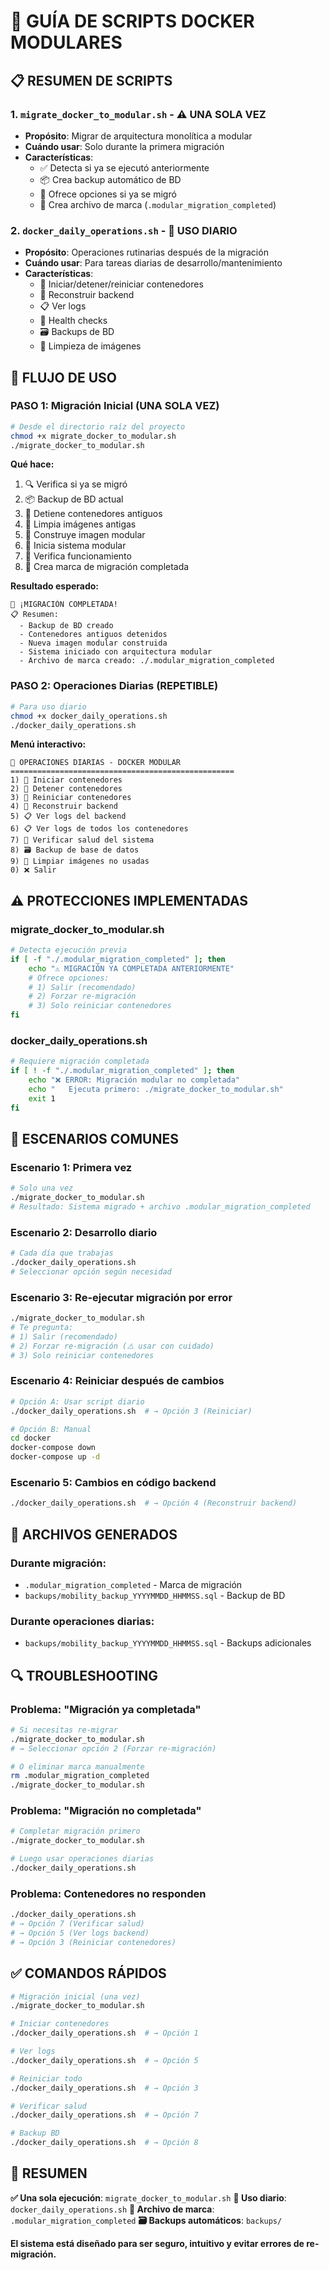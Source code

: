 # 🐳 GUÍA DE SCRIPTS DOCKER MODULARES

## 📋 **RESUMEN DE SCRIPTS**

### 1. **`migrate_docker_to_modular.sh`** - ⚠️ **UNA SOLA VEZ**
- **Propósito**: Migrar de arquitectura monolítica a modular
- **Cuándo usar**: Solo durante la primera migración
- **Características**:
  - ✅ Detecta si ya se ejecutó anteriormente
  - 📦 Crea backup automático de BD
  - 🔄 Ofrece opciones si ya se migró
  - 📝 Crea archivo de marca (`.modular_migration_completed`)

### 2. **`docker_daily_operations.sh`** - 🔄 **USO DIARIO**
- **Propósito**: Operaciones rutinarias después de la migración
- **Cuándo usar**: Para tareas diarias de desarrollo/mantenimiento
- **Características**:
  - 🚀 Iniciar/detener/reiniciar contenedores
  - 🔨 Reconstruir backend
  - 📋 Ver logs
  - 🏥 Health checks
  - 🗃️ Backups de BD
  - 🧹 Limpieza de imágenes

## 🚀 **FLUJO DE USO**

### **PASO 1: Migración Inicial (UNA SOLA VEZ)**
```bash
# Desde el directorio raíz del proyecto
chmod +x migrate_docker_to_modular.sh
./migrate_docker_to_modular.sh
```

**Qué hace:**
1. 🔍 Verifica si ya se migró
2. 📦 Backup de BD actual
3. 🛑 Detiene contenedores antiguos
4. 🧹 Limpia imágenes antigas
5. 🔨 Construye imagen modular
6. 🚀 Inicia sistema modular
7. 🏥 Verifica funcionamiento
8. 📝 Crea marca de migración completada

**Resultado esperado:**
```
🎉 ¡MIGRACIÓN COMPLETADA!
📋 Resumen:
  - Backup de BD creado
  - Contenedores antiguos detenidos
  - Nueva imagen modular construida
  - Sistema iniciado con arquitectura modular
  - Archivo de marca creado: ./.modular_migration_completed
```

### **PASO 2: Operaciones Diarias (REPETIBLE)**
```bash
# Para uso diario
chmod +x docker_daily_operations.sh
./docker_daily_operations.sh
```

**Menú interactivo:**
```
🐳 OPERACIONES DIARIAS - DOCKER MODULAR
==================================================
1) 🚀 Iniciar contenedores
2) 🛑 Detener contenedores
3) 🔄 Reiniciar contenedores
4) 🔨 Reconstruir backend
5) 📋 Ver logs del backend
6) 📋 Ver logs de todos los contenedores
7) 🏥 Verificar salud del sistema
8) 🗃️ Backup de base de datos
9) 🧹 Limpiar imágenes no usadas
0) ❌ Salir
```

## ⚠️ **PROTECCIONES IMPLEMENTADAS**

### **migrate_docker_to_modular.sh**
```bash
# Detecta ejecución previa
if [ -f "./.modular_migration_completed" ]; then
    echo "⚠️ MIGRACIÓN YA COMPLETADA ANTERIORMENTE"
    # Ofrece opciones:
    # 1) Salir (recomendado)
    # 2) Forzar re-migración 
    # 3) Solo reiniciar contenedores
fi
```

### **docker_daily_operations.sh**
```bash
# Requiere migración completada
if [ ! -f "./.modular_migration_completed" ]; then
    echo "❌ ERROR: Migración modular no completada"
    echo "   Ejecuta primero: ./migrate_docker_to_modular.sh"
    exit 1
fi
```

## 🔄 **ESCENARIOS COMUNES**

### **Escenario 1: Primera vez**
```bash
# Solo una vez
./migrate_docker_to_modular.sh
# Resultado: Sistema migrado + archivo .modular_migration_completed
```

### **Escenario 2: Desarrollo diario**
```bash
# Cada día que trabajas
./docker_daily_operations.sh
# Seleccionar opción según necesidad
```

### **Escenario 3: Re-ejecutar migración por error**
```bash
./migrate_docker_to_modular.sh
# Te pregunta:
# 1) Salir (recomendado)
# 2) Forzar re-migración (⚠️ usar con cuidado) 
# 3) Solo reiniciar contenedores
```

### **Escenario 4: Reiniciar después de cambios**
```bash
# Opción A: Usar script diario
./docker_daily_operations.sh  # → Opción 3 (Reiniciar)

# Opción B: Manual
cd docker
docker-compose down
docker-compose up -d
```

### **Escenario 5: Cambios en código backend**
```bash
./docker_daily_operations.sh  # → Opción 4 (Reconstruir backend)
```

## 📁 **ARCHIVOS GENERADOS**

### **Durante migración:**
- `.modular_migration_completed` - Marca de migración
- `backups/mobility_backup_YYYYMMDD_HHMMSS.sql` - Backup de BD

### **Durante operaciones diarias:**
- `backups/mobility_backup_YYYYMMDD_HHMMSS.sql` - Backups adicionales

## 🔍 **TROUBLESHOOTING**

### **Problema: "Migración ya completada"**
```bash
# Si necesitas re-migrar
./migrate_docker_to_modular.sh
# → Seleccionar opción 2 (Forzar re-migración)

# O eliminar marca manualmente
rm .modular_migration_completed
./migrate_docker_to_modular.sh
```

### **Problema: "Migración no completada"**
```bash
# Completar migración primero
./migrate_docker_to_modular.sh

# Luego usar operaciones diarias
./docker_daily_operations.sh
```

### **Problema: Contenedores no responden**
```bash
./docker_daily_operations.sh
# → Opción 7 (Verificar salud)
# → Opción 5 (Ver logs backend)
# → Opción 3 (Reiniciar contenedores)
```

## ✅ **COMANDOS RÁPIDOS**

```bash
# Migración inicial (una vez)
./migrate_docker_to_modular.sh

# Iniciar contenedores
./docker_daily_operations.sh  # → Opción 1

# Ver logs
./docker_daily_operations.sh  # → Opción 5

# Reiniciar todo
./docker_daily_operations.sh  # → Opción 3

# Verificar salud
./docker_daily_operations.sh  # → Opción 7

# Backup BD
./docker_daily_operations.sh  # → Opción 8
```

## 🎯 **RESUMEN**

**✅ Una sola ejecución**: `migrate_docker_to_modular.sh`
**🔄 Uso diario**: `docker_daily_operations.sh`
**📝 Archivo de marca**: `.modular_migration_completed`
**🗃️ Backups automáticos**: `backups/`

**El sistema está diseñado para ser seguro, intuitivo y evitar errores de re-migración.**
